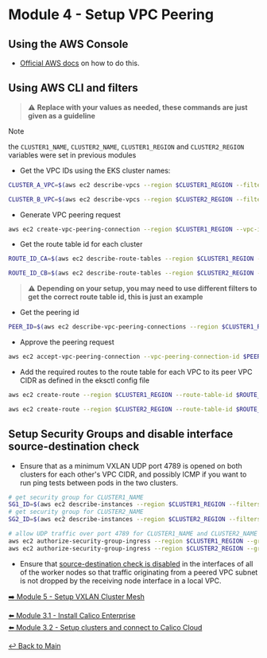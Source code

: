 # Module 4 - Setup VPC Peering

## Using the AWS Console

- [Official AWS docs](https://docs.aws.amazon.com/vpc/latest/peering/create-vpc-peering-connection.html#same-account-different-region) on how to do this.

## Using AWS CLI and filters

> :warning: **Replace with your values as needed, these commands are just given as a guideline**

> [!NOTE]
> the `CLUSTER1_NAME`, `CLUSTER2_NAME`, `CLUSTER1_REGION` and `CLUSTER2_REGION` variables were set in previous modules

- Get the VPC IDs using the EKS cluster names:

```bash
CLUSTER_A_VPC=$(aws ec2 describe-vpcs --region $CLUSTER1_REGION --filters Name=tag:eksctl.cluster.k8s.io/v1alpha1/cluster-name,Values="$CLUSTER1_NAME" --query "Vpcs[*].VpcId" --output text)
```

```bash
CLUSTER_B_VPC=$(aws ec2 describe-vpcs --region $CLUSTER2_REGION --filters Name=tag:eksctl.cluster.k8s.io/v1alpha1/cluster-name,Values="$CLUSTER2_NAME" --query "Vpcs[*].VpcId" --output text)
```

- Generate VPC peering request

```bash
aws ec2 create-vpc-peering-connection --region $CLUSTER1_REGION --vpc-id $CLUSTER_A_VPC --peer-vpc-id $CLUSTER_B_VPC --peer-region $CLUSTER2_REGION 2>&1 > /dev/null
```

- Get the route table id for each cluster

```bash
ROUTE_ID_CA=$(aws ec2 describe-route-tables --region $CLUSTER1_REGION --filters "Name=tag:eksctl.cluster.k8s.io/v1alpha1/cluster-name,Values=$CLUSTER1_NAME" "Name=tag:"aws:cloudformation:logical-id",Values="PublicRouteTable"" --query "RouteTables[*].RouteTableId" --output text)
```

```bash
ROUTE_ID_CB=$(aws ec2 describe-route-tables --region $CLUSTER2_REGION --filters "Name=tag:eksctl.cluster.k8s.io/v1alpha1/cluster-name,Values=$CLUSTER2_NAME" "Name=tag:"aws:cloudformation:logical-id",Values="PublicRouteTable"" --query "RouteTables[*].RouteTableId" --output text)
```

> :warning: **Depending on your setup, you may need to use different filters to get the correct route table id, this is just an example**

- Get the peering id

```bash
PEER_ID=$(aws ec2 describe-vpc-peering-connections --region $CLUSTER1_REGION --query "VpcPeeringConnections[0].VpcPeeringConnectionId" --output text)
```

- Approve the peering request

```bash
aws ec2 accept-vpc-peering-connection --vpc-peering-connection-id $PEER_ID  --region $CLUSTER2_REGION 2>&1
```

- Add the required routes to the route table for each VPC to its peer VPC CIDR as defined in the eksctl config file

```bash
aws ec2 create-route --region $CLUSTER1_REGION --route-table-id $ROUTE_ID_CA --destination-cidr-block "10.10.0.0/24" --vpc-peering-connection-id $PEER_ID
```

```bash
aws ec2 create-route --region $CLUSTER2_REGION --route-table-id $ROUTE_ID_CB --destination-cidr-block "192.168.0.0/24" --vpc-peering-connection-id $PEER_ID
```

## Setup Security Groups and disable interface source-destination check

- Ensure that as a minimum VXLAN UDP port 4789 is opened on both clusters for each other's VPC CIDR, and possibly ICMP if you want to run ping tests between pods in the two clusters.

```bash
# get security group for CLUSTER1_NAME
SG1_ID=$(aws ec2 describe-instances --region $CLUSTER1_REGION --filters "Name=tag:Name,Values=*$CLUSTER1_NAME*" "Name=instance-state-name,Values=running" --query 'Reservations[0].Instances[*].NetworkInterfaces[0].Groups[0].GroupId' --output text)
# get security group for CLUSTER2_NAME
SG2_ID=$(aws ec2 describe-instances --region $CLUSTER2_REGION --filters "Name=tag:Name,Values=*$CLUSTER2_NAME*" "Name=instance-state-name,Values=running" --query 'Reservations[0].Instances[*].NetworkInterfaces[0].Groups[0].GroupId' --output text)

# allow UDP traffic over port 4789 for CLUSTER1_NAME and CLUSTER2_NAME
aws ec2 authorize-security-group-ingress --region $CLUSTER1_REGION --group-id $SG1_ID --protocol udp --port 4789 --cidr 10.10.0.0/16 2>&1 > /dev/null
aws ec2 authorize-security-group-ingress --region $CLUSTER2_REGION --group-id $SG2_ID --protocol udp --port 4789 --cidr 192.168.0.0/16 2>&1 > /dev/null
```

- Ensure that [source-destination check is disabled](https://docs.aws.amazon.com/vpc/latest/userguide/work-with-nat-instances.html#EIP_Disable_SrcDestCheck) in the interfaces of all of the worker nodes so that traffic originating from a peered VPC subnet is not dropped by the receiving node interface in a local VPC.

[:arrow_right: Module 5 - Setup VXLAN Cluster Mesh](module-5-setup-clustermesh.md)

[:arrow_left: Module 3.1 - Install Calico Enterprise](module-3.1-install-calient-mgmt.md)  
[:arrow_left: Module 3.2 - Setup clusters and connect to Calico Cloud](module-3.2-cc-setup.md)  

[:leftwards_arrow_with_hook: Back to Main](../README.md)
